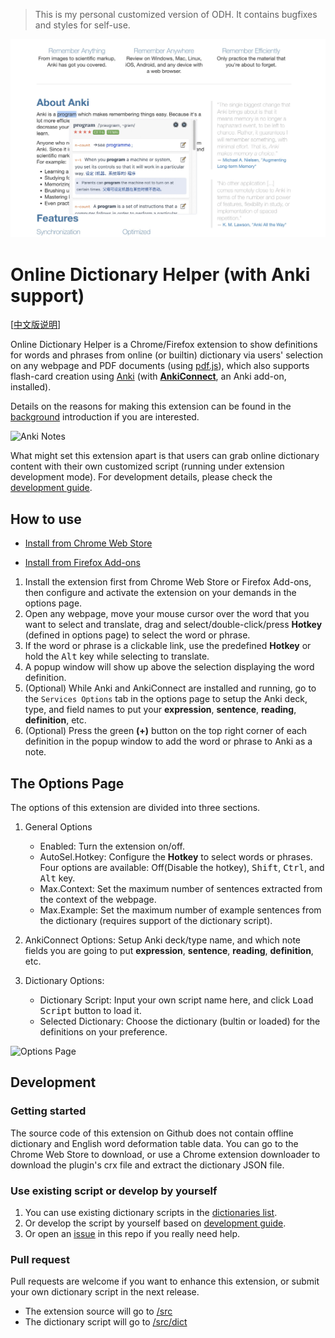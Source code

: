 > This is my personal customized version of ODH. It contains bugfixes and styles for self-use.

![Anki Notes](https://raw.githubusercontent.com/1-WEEK/ODH/master/doc/img/custom_ui.jpg)

# Online Dictionary Helper (with Anki support)

[[中文版说明](README.zh_CN.md)]

Online Dictionary Helper is a Chrome/Firefox extension to show definitions for words and phrases from online (or builtin) dictionary via users' selection on any webpage and PDF documents (using [pdf.js](https://mozilla.github.io/pdf.js/)), which also supports flash-card creation using [Anki](https://github.com/dae/anki) (with **[AnkiConnect](https://github.com/FooSoft/anki-connect)**, an Anki add-on, installed).

Details on the reasons for making this extension can be found in the [background](doc/background.md) introduction if you are interested.

![Anki Notes](https://raw.githubusercontent.com/ninja33/ODH/master/doc/img/anki_001_640x400.png)

What might set this extension apart is that users can grab online dictionary content with their own customized script (running under extension development mode). For development details, please check the [development guide](doc/development.md).

## How to use

- [Install from Chrome Web Store](https://chrome.google.com/webstore/detail/anki-online-dictionary-he/lppjdajkacanlmpbbcdkccjkdbpllajb?hl=en)

- [Install from Firefox Add-ons](https://addons.mozilla.org/en-US/firefox/addon/online-dictionary-helper/)

1. Install the extension first from Chrome Web Store or Firefox Add-ons, then configure and activate the extension on your demands in the options page.
2. Open any webpage, move your mouse cursor over the word that you want to select and translate, drag and select/double-click/press **Hotkey** (defined in options page) to select the word or phrase.
3. If the word or phrase is a clickable link, use the predefined **Hotkey** or hold the <kbd>Alt</kbd> key while selecting to translate.
4. A popup window will show up above the selection displaying the word definition.
5. (Optional) While Anki and AnkiConnect are installed and running, go to the `Services Options` tab in the options page to setup the Anki deck, type, and field names to put your **expression**, **sentence**, **reading**, **definition**, etc.
6. (Optional) Press the green **(+)** button on the top right corner of each definition in the popup window to add the word or phrase to Anki as a note.

## The Options Page

The options of this extension are divided into three sections.

1. General Options
    - Enabled: Turn the extension on/off.
    - AutoSel.Hotkey: Configure the **Hotkey** to select words or phrases. Four options are available: Off(Disable the hotkey), <kbd>Shift</kbd>, <kbd>Ctrl</kbd>, and <kbd>Alt</kbd> key.
    - Max.Context: Set the maximum number of sentences extracted from the context of the webpage.
    - Max.Example: Set the maximum number of example sentences from the dictionary (requires support of the dictionary script).

2. AnkiConnect Options: Setup Anki deck/type name, and which note fields you are going to put **expression**, **sentence**, **reading**, **definition**, etc.

3. Dictionary Options:
    - Dictionary Script: Input your own script name here, and click <kbd>Load Script</kbd> button to load it.
    - Selected Dictionary: Choose the dictionary (bultin or loaded) for the definitions on your preference.

![Options Page](https://raw.githubusercontent.com/ninja33/ODH/master/doc/img/option_general_640x400_en.png)

## Development
### Getting started
The source code of this extension on Github does not contain offline dictionary and English word deformation table data. You can go to the Chrome Web Store to download, or use a Chrome extension downloader to download the plugin's crx file and extract the dictionary JSON file.

### Use existing script or develop by yourself

1. You can use existing dictionary scripts in the [dictionaries list](doc/scriptlist.md).
2. Or develop the script by yourself based on [development guide](doc/development.md).
3. Or open an [issue](https://github.com/ninja33/ODH/issues) in this repo if you really need help.

### Pull request

Pull requests are welcome if you want to enhance this extension, or submit your own dictionary script in the next release.

- The extension source will go to [/src](https://github.com/ninja33/ODH/tree/master/src)
- The dictionary script will go to [/src/dict](https://github.com/ninja33/ODH/tree/master/src/dict)

